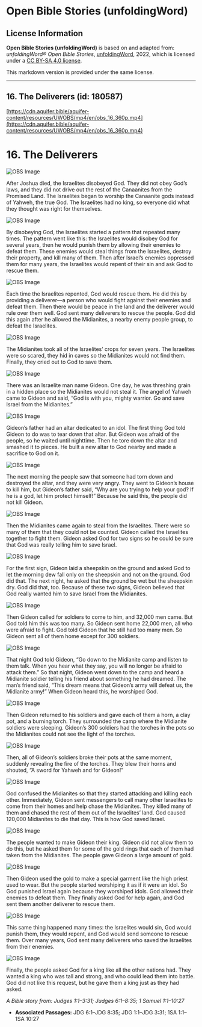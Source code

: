 # Open Bible Stories (unfoldingWord)

## License Information

**Open Bible Stories (unfoldingWord)** is based on and adapted from: _unfoldingWord® Open Bible Stories_, [unfoldingWord](https://unfoldingword.org/utw), 2022, which is licensed under a [CC BY-SA 4.0 license](https://creativecommons.org/licenses/by-sa/4.0/legalcode.en).

This markdown version is provided under the same license.



--------------------------------

## 16. The Deliverers (id: 180587)

[https://cdn.aquifer.bible/aquifer-content/resources/UWOBS/mp4/en/obs_16_360p.mp4](https://cdn.aquifer.bible/aquifer-content/resources/UWOBS/mp4/en/obs_16_360p.mp4)

16\. The Deliverers
===================

![OBS Image](https://cdn.aquifer.bible/aquifer-content/resources/UWOBS/jpg/360px/obs-en-16-01.jpg)

After Joshua died, the Israelites disobeyed God. They did not obey God’s laws, and they did not drive out the rest of the Canaanites from the Promised Land. The Israelites began to worship the Canaanite gods instead of Yahweh, the true God. The Israelites had no king, so everyone did what they thought was right for themselves.

![OBS Image](https://cdn.aquifer.bible/aquifer-content/resources/UWOBS/jpg/360px/obs-en-16-02.jpg)

By disobeying God, the Israelites started a pattern that repeated many times. The pattern went like this: the Israelites would disobey God for several years, then he would punish them by allowing their enemies to defeat them. These enemies would steal things from the Israelites, destroy their property, and kill many of them. Then after Israel’s enemies oppressed them for many years, the Israelites would repent of their sin and ask God to rescue them.

![OBS Image](https://cdn.aquifer.bible/aquifer-content/resources/UWOBS/jpg/360px/obs-en-16-03.jpg)

Each time the Israelites repented, God would rescue them. He did this by providing a deliverer—a person who would fight against their enemies and defeat them. Then there would be peace in the land and the deliverer would rule over them well. God sent many deliverers to rescue the people. God did this again after he allowed the Midianites, a nearby enemy people group, to defeat the Israelites.

![OBS Image](https://cdn.aquifer.bible/aquifer-content/resources/UWOBS/jpg/360px/obs-en-16-04.jpg)

The Midianites took all of the Israelites’ crops for seven years. The Israelites were so scared, they hid in caves so the Midianites would not find them. Finally, they cried out to God to save them.

![OBS Image](https://cdn.aquifer.bible/aquifer-content/resources/UWOBS/jpg/360px/obs-en-16-05.jpg)

There was an Israelite man name Gideon. One day, he was threshing grain in a hidden place so the Midianites would not steal it. The angel of Yahweh came to Gideon and said, “God is with you, mighty warrior. Go and save Israel from the Midianites.”

![OBS Image](https://cdn.aquifer.bible/aquifer-content/resources/UWOBS/jpg/360px/obs-en-16-06.jpg)

Gideon’s father had an altar dedicated to an idol. The first thing God told Gideon to do was to tear down that altar. But Gideon was afraid of the people, so he waited until nighttime. Then he tore down the altar and smashed it to pieces. He built a new altar to God nearby and made a sacrifice to God on it.

![OBS Image](https://cdn.aquifer.bible/aquifer-content/resources/UWOBS/jpg/360px/obs-en-16-07.jpg)

The next morning the people saw that someone had torn down and destroyed the altar, and they were very angry. They went to Gideon’s house to kill him, but Gideon’s father said, “Why are you trying to help your god? If he is a god, let him protect himself!” Because he said this, the people did not kill Gideon.

![OBS Image](https://cdn.aquifer.bible/aquifer-content/resources/UWOBS/jpg/360px/obs-en-16-08.jpg)

Then the Midianites came again to steal from the Israelites. There were so many of them that they could not be counted. Gideon called the Israelites together to fight them. Gideon asked God for two signs so he could be sure that God was really telling him to save Israel.

![OBS Image](https://cdn.aquifer.bible/aquifer-content/resources/UWOBS/jpg/360px/obs-en-16-09.jpg)

For the first sign, Gideon laid a sheepskin on the ground and asked God to let the morning dew fall only on the sheepskin and not on the ground. God did that. The next night, he asked that the ground be wet but the sheepskin dry. God did that, too. Because of these two signs, Gideon believed that God really wanted him to save Israel from the Midianites.

![OBS Image](https://cdn.aquifer.bible/aquifer-content/resources/UWOBS/jpg/360px/obs-en-16-10.jpg)

Then Gideon called for soldiers to come to him, and 32,000 men came. But God told him this was too many. So Gideon sent home 22,000 men, all who were afraid to fight. God told Gideon that he still had too many men. So Gideon sent all of them home except for 300 soldiers.

![OBS Image](https://cdn.aquifer.bible/aquifer-content/resources/UWOBS/jpg/360px/obs-en-16-11.jpg)

That night God told Gideon, “Go down to the Midianite camp and listen to them talk. When you hear what they say, you will no longer be afraid to attack them.” So that night, Gideon went down to the camp and heard a Midianite soldier telling his friend about something he had dreamed. The man’s friend said, “This dream means that Gideon’s army will defeat us, the Midianite army!” When Gideon heard this, he worshiped God.

![OBS Image](https://cdn.aquifer.bible/aquifer-content/resources/UWOBS/jpg/360px/obs-en-16-12.jpg)

Then Gideon returned to his soldiers and gave each of them a horn, a clay pot, and a burning torch. They surrounded the camp where the Midianite soldiers were sleeping. Gideon’s 300 soldiers had the torches in the pots so the Midianites could not see the light of the torches.

![OBS Image](https://cdn.aquifer.bible/aquifer-content/resources/UWOBS/jpg/360px/obs-en-16-13.jpg)

Then, all of Gideon’s soldiers broke their pots at the same moment, suddenly revealing the fire of the torches. They blew their horns and shouted, “A sword for Yahweh and for Gideon!”

![OBS Image](https://cdn.aquifer.bible/aquifer-content/resources/UWOBS/jpg/360px/obs-en-16-14.jpg)

God confused the Midianites so that they started attacking and killing each other. Immediately, Gideon sent messengers to call many other Israelites to come from their homes and help chase the Midianites. They killed many of them and chased the rest of them out of the Israelites’ land. God caused 120,000 Midianites to die that day. This is how God saved Israel.

![OBS Image](https://cdn.aquifer.bible/aquifer-content/resources/UWOBS/jpg/360px/obs-en-16-15.jpg)

The people wanted to make Gideon their king. Gideon did not allow them to do this, but he asked them for some of the gold rings that each of them had taken from the Midianites. The people gave Gideon a large amount of gold.

![OBS Image](https://cdn.aquifer.bible/aquifer-content/resources/UWOBS/jpg/360px/obs-en-16-16.jpg)

Then Gideon used the gold to make a special garment like the high priest used to wear. But the people started worshiping it as if it were an idol. So God punished Israel again because they worshiped idols. God allowed their enemies to defeat them. They finally asked God for help again, and God sent them another deliverer to rescue them.

![OBS Image](https://cdn.aquifer.bible/aquifer-content/resources/UWOBS/jpg/360px/obs-en-16-17.jpg)

This same thing happened many times: the Israelites would sin, God would punish them, they would repent, and God would send someone to rescue them. Over many years, God sent many deliverers who saved the Israelites from their enemies.

![OBS Image](https://cdn.aquifer.bible/aquifer-content/resources/UWOBS/jpg/360px/obs-en-16-18.jpg)

Finally, the people asked God for a king like all the other nations had. They wanted a king who was tall and strong, and who could lead them into battle. God did not like this request, but he gave them a king just as they had asked.

*A Bible story from: Judges 1:1–3:31; Judges 6:1–8:35; 1 Samuel 1:1–10:27*

* **Associated Passages:** JDG 6:1–JDG 8:35; JDG 1:1–JDG 3:31; 1SA 1:1–1SA 10:27

